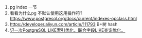 1. pg index 一节
2. 看看为什么pg 不默认使用这用操作符?  https://www.postgresql.org/docs/current/indexes-opclass.html
3. https://developer.aliyun.com/article/111793 B+树 hash
4. [记一次PostgreSQL LIKE索引优化，联合字段LIKE查询优化。](https://razeencheng.com/post/pg-like-index-optimize.html)

